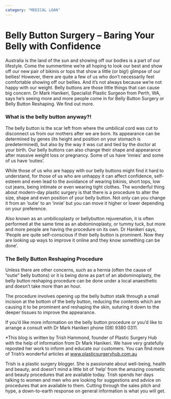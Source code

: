 ```yaml
---
category: "MEDICAL LOAN"
---
```


# Belly Button Surgery – Baring Your Belly with Confidence

Australia is the land of the sun and showing off our bodies is a part of our lifestyle. Come the summertime we’re all hoping to look our best and show off our new pair of bikinis or tops that show a little (or big!) glimpse of our bellies! However, there are quite a few of us who don’t necessarily feel comfortable showing off our bellies. And it’s not always because we’re not happy with our weight. Belly buttons are those little things that can cause big concern. Dr Mark Hanikeri, Specialist Plastic Surgeon from Perth, WA, says he’s seeing more and more people come in for Belly Button Surgery or Belly Button Reshaping. We find out more.

### What is the belly button anyway?!

The belly button is the scar left from where the umbilical cord was cut to disconnect us from our mothers after we are born. Its appearance can be determined by genes (its height and position on your stomach is predetermined), but also by the way it was cut and tied by the doctor at your birth. Our belly buttons can also change their shape and appearance after massive weight loss or pregnancy. Some of us have ‘innies’ and some of us have ‘outies’.

While those of us who are happy with our belly buttons might find it hard to understand, for those of us who are unhappy it can affect confidence, self-esteem and even lead to the avoidance of wearing bikinis, short tops, low cut jeans, being intimate or even wearing tight clothes. The wonderful thing about modern-day plastic surgery is that there is a procedure to alter the size, shape and even position of your belly button. Not only can you change it from an ‘outie’ to an ‘innie’ but you can move it higher or lower depending on your preference.

Also known as an umbilicoplasty or bellybutton rejuvenation, it is often performed at the same time as an abdominoplasty, or tummy tuck, but more and more people are having the procedure on its own. Dr Hanikeri says, ‘People are quite self-conscious if their belly button is prominent. Now they are looking up ways to improve it online and they know something can be done’.

### The Belly Button Reshaping Procedure

Unless there are other concerns, such as a hernia (often the cause of “outie” belly buttons) or it is being done as part of an abdominoplasty, the belly button reshaping procedure can be done under a local anaesthetic and doesn’t take more than an hour.

The procedure involves opening up the belly button stalk through a small incision at the bottom of the belly button, reducing the contents which are causing it to be prominent and reshaping the skin, suturing it down to the deeper tissues to improve the appearance.

If you’d like more information on the belly button procedure or you’d like to arrange a consult with Dr Mark Hanikeri phone (08) 9380 0311.

\*This blog is written by Trish Hammond, founder of Plastic Surgery Hub with the help of information from Dr Mark Hanikeri. We have very gratefully reposted her work to inform and educate our customers. You can find more of Trish’s wonderful articles at www.plasticsurgeryhub.com.au

Trish is a plastic surgery blogger. She is passionate about well-being, health and beauty, and doesn’t mind a little bit of ‘help’ from the amazing cosmetic and beauty procedures that are available today. Trish spends her days talking to women and men who are looking for suggestions and advice on procedures that are available to them. Cutting through the sales pitch and hype, a down-to-earth response on general information is what you will get.
